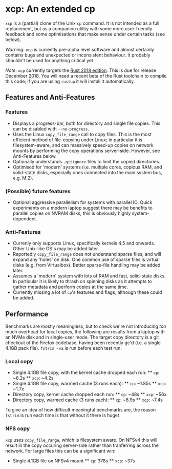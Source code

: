 # xcp: An extended cp

`xcp` is a (partial) clone of the Unix `cp` command. It is not intended as a
full replacement, but as a companion utility with some more user-friendly
feedback and some optimisations that make sense under certain tasks (see
below).

*Warning*: `xcp` is currently pre-alpha level software and almost certainly contains
bugs and unexpected or inconsistent behaviour. It probably shouldn't be used for
anything critical yet.

*Note*: `xcp` currently targets the [Rust 2018
edition](https://rust-lang-nursery.github.io/edition-guide/rust-2018/index.html). This
is due for release December 2018. You will need a recent beta of the Rust
toolchain to compile this code; if you are using `rustup` it will install it
automatically.

## Features and Anti-Features

### Features

* Displays a progress-bar, both for directory and single file copies. This can
  be disabled with `--no-progress`.
* Uses the Linux `copy_file_range` call to copy files. This is the most
  efficient method of file-copying under Linux; in particular it is
  filesystem-aware, and can massively speed-up copies on network mounts by
  performing the copy operations server-side. However, see Anti-Features below.
* Optionally understands `.gitignore` files to limit the copied directories.
* Optimised for 'modern' systems (i.e. multiple cores, copious RAM, and
  solid-state disks, especially ones connected into the main system bus,
  e.g. M.2).
  
### (Possible) future features

* Optional aggressive parallelism for systems with parallel IO. Quick
  experiments on a modern laptop suggest there may be benefits to parallel
  copies on NVRAM disks, this is obviously highly system-dependent.

### Anti-Features

* Currenly only supports Linux, specifically kernels 4.5 and onwards. Other
  Unix-like OS's may be added later.
* Reportedly `copy_file_range` does not understand sparse files, and will expand
  any 'holes' on disk. One common use of sparse files is virtual disks
  (e.g. from Virtualbox). Better sparse-file handling may be added later.
* Assumes a 'modern' system with lots of RAM and fast, solid-state disks. In
  particular it is likely to thrash on spinning disks as it attempts to gather
  metadata and perform copies at the same time.
* Currently missing a lot of `cp`'s features and flags, although these could be
  added.

## Performance

Benchmarks are mostly meaningless, but to check we're not introducing _too_ much
overhead for local copies, the following are results from a laptop with an NVMe
disk and in single-user mode. The target copy directory is a git checkout of the
Firefox codebase, having been recently gc'd (i.e. a single 4.1GB pack
file). `fstrim -va` is run before each test run.

### Local copy

* Single 4.1GB file copy, with the kernel cache dropped each run:
** `cp`: ~6.2s
** `xcp`: ~4.2s
* Single 4.1GB file copy, warmed cache (3 runs each):
** `cp`: ~1.85s
** `xcp`: ~1.7x
* Directory copy, kernel cache dropped each run:
** `cp`: ~48s
** `xcp`: ~56x
* Directory copy, warmed cache (3 runs each):
** `cp`: ~6.9s
** `xcp`: ~7.4s

To give an idea of how difficult meaningful benchmarks are, the reason `fstrim`
is run each time is that without it there is huget

### NFS copy

`xcp` uses `copy_file_range`, which is filesystem aware. On NFSv4 this will result
in the copy occuring server-side rather than tranferring across the network. For
large files this can be a significant win:

* Single 4.1GB file on NFSv4 mount
** `cp`: 378s
** `xcp`: ~37s
